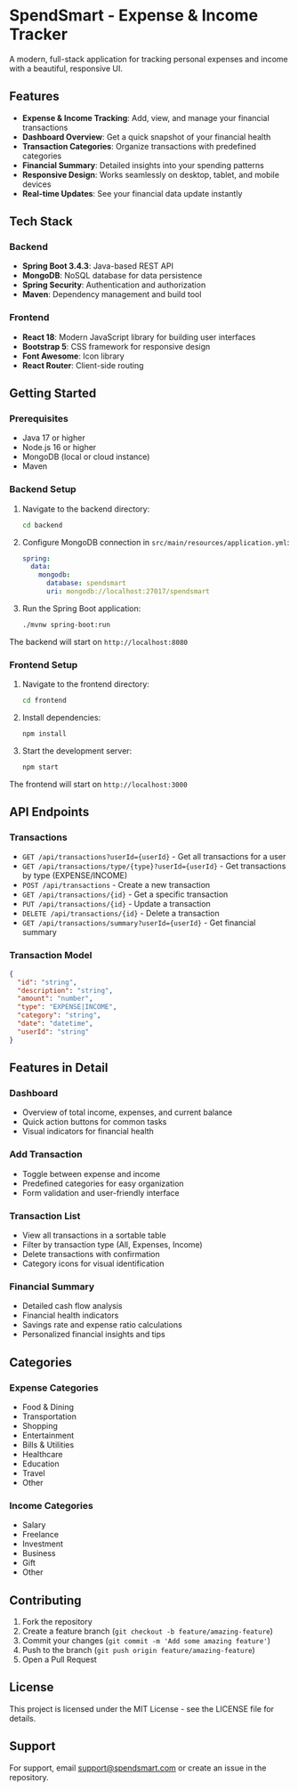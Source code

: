 # SpendSmart - Expense & Income Tracker

A modern, full-stack application for tracking personal expenses and income with a beautiful, responsive UI.

## Features

- **Expense & Income Tracking**: Add, view, and manage your financial transactions
- **Dashboard Overview**: Get a quick snapshot of your financial health
- **Transaction Categories**: Organize transactions with predefined categories
- **Financial Summary**: Detailed insights into your spending patterns
- **Responsive Design**: Works seamlessly on desktop, tablet, and mobile devices
- **Real-time Updates**: See your financial data update instantly

## Tech Stack

### Backend
- **Spring Boot 3.4.3**: Java-based REST API
- **MongoDB**: NoSQL database for data persistence
- **Spring Security**: Authentication and authorization
- **Maven**: Dependency management and build tool

### Frontend
- **React 18**: Modern JavaScript library for building user interfaces
- **Bootstrap 5**: CSS framework for responsive design
- **Font Awesome**: Icon library
- **React Router**: Client-side routing

## Getting Started

### Prerequisites
- Java 17 or higher
- Node.js 16 or higher
- MongoDB (local or cloud instance)
- Maven

### Backend Setup

1. Navigate to the backend directory:
   ```bash
   cd backend
   ```

2. Configure MongoDB connection in `src/main/resources/application.yml`:
   ```yaml
   spring:
     data:
       mongodb:
         database: spendsmart
         uri: mongodb://localhost:27017/spendsmart
   ```

3. Run the Spring Boot application:
   ```bash
   ./mvnw spring-boot:run
   ```

The backend will start on `http://localhost:8080`

### Frontend Setup

1. Navigate to the frontend directory:
   ```bash
   cd frontend
   ```

2. Install dependencies:
   ```bash
   npm install
   ```

3. Start the development server:
   ```bash
   npm start
   ```

The frontend will start on `http://localhost:3000`

## API Endpoints

### Transactions
- `GET /api/transactions?userId={userId}` - Get all transactions for a user
- `GET /api/transactions/type/{type}?userId={userId}` - Get transactions by type (EXPENSE/INCOME)
- `POST /api/transactions` - Create a new transaction
- `GET /api/transactions/{id}` - Get a specific transaction
- `PUT /api/transactions/{id}` - Update a transaction
- `DELETE /api/transactions/{id}` - Delete a transaction
- `GET /api/transactions/summary?userId={userId}` - Get financial summary

### Transaction Model
```json
{
  "id": "string",
  "description": "string",
  "amount": "number",
  "type": "EXPENSE|INCOME",
  "category": "string",
  "date": "datetime",
  "userId": "string"
}
```

## Features in Detail

### Dashboard
- Overview of total income, expenses, and current balance
- Quick action buttons for common tasks
- Visual indicators for financial health

### Add Transaction
- Toggle between expense and income
- Predefined categories for easy organization
- Form validation and user-friendly interface

### Transaction List
- View all transactions in a sortable table
- Filter by transaction type (All, Expenses, Income)
- Delete transactions with confirmation
- Category icons for visual identification

### Financial Summary
- Detailed cash flow analysis
- Financial health indicators
- Savings rate and expense ratio calculations
- Personalized financial insights and tips

## Categories

### Expense Categories
- Food & Dining
- Transportation
- Shopping
- Entertainment
- Bills & Utilities
- Healthcare
- Education
- Travel
- Other

### Income Categories
- Salary
- Freelance
- Investment
- Business
- Gift
- Other

## Contributing

1. Fork the repository
2. Create a feature branch (`git checkout -b feature/amazing-feature`)
3. Commit your changes (`git commit -m 'Add some amazing feature'`)
4. Push to the branch (`git push origin feature/amazing-feature`)
5. Open a Pull Request

## License

This project is licensed under the MIT License - see the LICENSE file for details.

## Support

For support, email support@spendsmart.com or create an issue in the repository.
